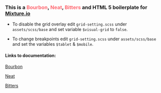 ### This is a <span style="color:#ff6a72">Bourbon</span>, <span style="color:#ff6a72">Neat</span>, <span style="color:#ff6a72">Bitters</span> and HTML 5 boilerplate for [Mixture.io](Mixture.io)
			

* To disable the grid overlay edit `grid-setting.scss` under `assets/scss/base` and set variable `$visual-grid` to `false`.

* To change breakpoints edit `grid-setting.scss` under `assets/scss/base` and set the variables `$tablet` & `$mobile`.


#### Links to documentation:
[Bourbon](http://bourbon.io/docs/") 

[Neat](http://neat.bourbon.io/docs/)

[Bitters](http://bitters.bourbon.io/)